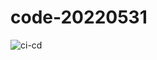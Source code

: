 # code-20220531

![ci-cd](https://user-images.githubusercontent.com/17614336/171071555-0701fe9b-0031-4340-ba1b-5389447f83e4.jpg)
